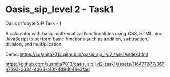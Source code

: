 # Oasis_sip_level 2 - Task1
Oasis infobyte SIP Task - 1

A calculator with basic mathematical functionalities using CSS, HTML, and JavaScript to perform basic functions such as addition, subtraction, division, and multiplication

Demo: https://susmita7013.github.io/oasis_sip_lvl2_task1/index.html



https://github.com/susmita7013/oasis_sip_lvl2_task1/assets/116477377/367e7693-a334-4d66-a10f-4d9d046e3fad

